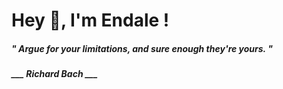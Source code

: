 <h1 title="head"> Hey 👋, I'm Endale !</h1>

**<h5><i>" Argue for your limitations, and sure enough they're yours. "</i></h5>**

*<b>___ Richard Bach ___</b>*
